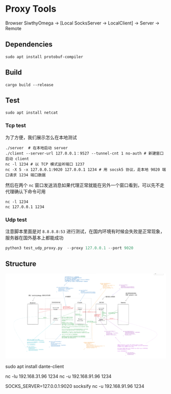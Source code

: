 # Proxy Tools

Browser SiwthyOmega -> [Local SocksServer -> LocalClient] -> Server -> Remote


## Dependencies
```
sudo apt install protobuf-compiler
```

## Build
```
cargo build --release
```

## Test
```
sudo apt install netcat
```

### Tcp test
为了方便，我们展示怎么在本地测试
```
./server  # 在本地启动 server
./client --server-url 127.0.0.1：9527 --tunnel-cnt 1 no-auth # 新建窗口启动 client
nc -l 1234 # 以 TCP 模式监听端口 1237
nc -X 5 -x 127.0.0.1:9020 127.0.0.1 1234 # 用 socsk5 协议，走本地 9020 端口请求 1234 端口数据
```
然后在两个 `nc` 窗口发送消息如果代理正常就能在另外一个窗口看到，可以先不走代理确认下命令可用
```
nc -l 1234
nc 127.0.0.1 1234
```

### Udp test
注意脚本里面是对 `8.8.8.8:53` 进行测试，在国内环境有时候会失败是正常现象，服务器在国外基本上都能成功
```python
python3 test_udp_proxy.py  --proxy 127.0.0.1 --port 9020
```

## Structure

![proxy structure](./fixtures/proxy.png)

sudo apt install dante-client

nc -lu 192.168.31.96 1234
nc -u 192.168.91.96 1234


SOCKS_SERVER=127.0.0.1:9020 socksify nc -u 192.168.91.96 1234
